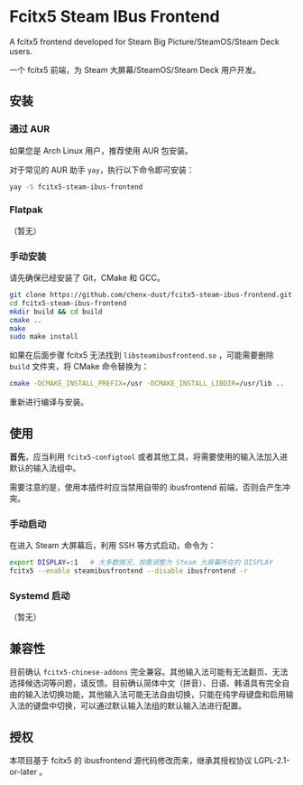 # Fcitx5 Steam IBus Frontend

A fcitx5 frontend developed for Steam Big Picture/SteamOS/Steam Deck users.

一个 fcitx5 前端，为 Steam 大屏幕/SteamOS/Steam Deck 用户开发。

## 安装

### 通过 AUR

如果您是 Arch Linux 用户，推荐使用 AUR 包安装。

对于常见的 AUR 助手 `yay`，执行以下命令即可安装：

```bash
yay -S fcitx5-steam-ibus-frontend
```

### Flatpak

（暂无）

### 手动安装

请先确保已经安装了 Git，CMake 和 GCC。

```bash
git clone https://github.com/chenx-dust/fcitx5-steam-ibus-frontend.git
cd fcitx5-steam-ibus-frontend
mkdir build && cd build
cmake ..
make
sudo make install
```

如果在后面步骤 fcitx5 无法找到 `libsteamibusfrontend.so` ，可能需要删除 `build` 文件夹，将 CMake 命令替换为：

```bash
cmake -DCMAKE_INSTALL_PREFIX=/usr -DCMAKE_INSTALL_LIBDIR=/usr/lib ..
```

重新进行编译与安装。

## 使用

**首先**，应当利用 `fcitx5-configtool` 或者其他工具，将需要使用的输入法加入进默认的输入法组中。

需要注意的是，使用本插件时应当禁用自带的 ibusfrontend 前端，否则会产生冲突。

### 手动启动

在进入 Steam 大屏幕后，利用 SSH 等方式启动，命令为：

```bash
export DISPLAY=:1   # 大多数情况，按需调整为 Steam 大屏幕所在的 DISPLAY
fcitx5 --enable steamibusfrontend --disable ibusfrontend -r
```

### Systemd 启动

（暂无）

## 兼容性

目前确认 `fcitx5-chinese-addons` 完全兼容。其他输入法可能有无法翻页、无法选择候选词等问题，请反馈。目前确认简体中文（拼音）、日语、韩语具有完全自由的输入法切换功能，其他输入法可能无法自由切换，只能在纯字母键盘和启用输入法的键盘中切换，可以通过默认输入法组的默认输入法进行配置。

## 授权

本项目基于 fcitx5 的 ibusfrontend 源代码修改而来，继承其授权协议 LGPL-2.1-or-later 。
